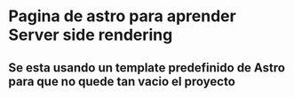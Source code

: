 # Pagina de astro para aprender Server side rendering

## Se esta usando un template predefinido de Astro para que no quede tan vacio el proyecto
